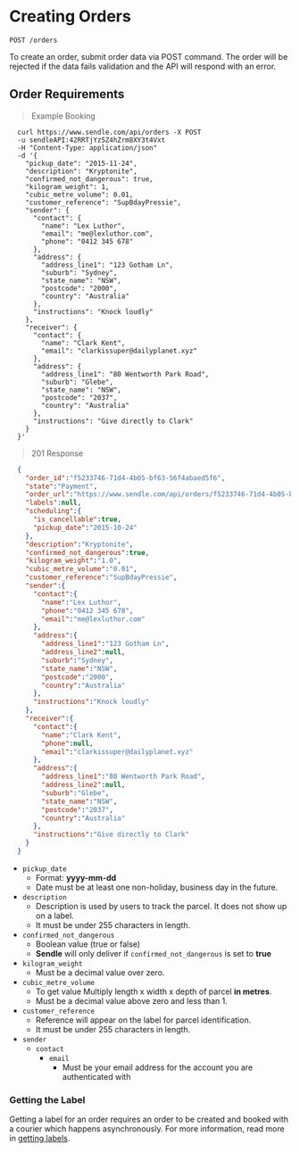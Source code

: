 # Creating Orders

`POST /orders`

To create an order, submit order data via POST command. The order will be rejected if the data fails validation and the API will respond with an error.

## Order Requirements
> Example Booking

```shell
  curl https://www.sendle.com/api/orders -X POST
  -u sendleAPI:42RRTjYz5Z4hZrm8XY3t4Vxt
  -H "Content-Type: application/json"
  -d '{
    "pickup_date": "2015-11-24",
    "description": "Kryptonite",
    "confirmed_not_dangerous": true,
    "kilogram_weight": 1,
    "cubic_metre_volume": 0.01,
    "customer_reference": "SupBdayPressie",
    "sender": {
      "contact": {
        "name": "Lex Luthor",
        "email": "me@lexluthor.com",
        "phone": "0412 345 678"
      },
      "address": {
        "address_line1": "123 Gotham Ln",
        "suburb": "Sydney",
        "state_name": "NSW",
        "postcode": "2000",
        "country": "Australia"
      },
      "instructions": "Knock loudly"
    },
    "receiver": {
      "contact": {
        "name": "Clark Kent",
        "email": "clarkissuper@dailyplanet.xyz"
      },
      "address": {
        "address_line1": "80 Wentworth Park Road",
        "suburb": "Glebe",
        "state_name": "NSW",
        "postcode": "2037",
        "country": "Australia"
      },
      "instructions": "Give directly to Clark"
    }
  }'
```

> 201 Response

```json
  {
    "order_id":"f5233746-71d4-4b05-bf63-56f4abaed5f6",
    "state":"Payment",
    "order_url":"https://www.sendle.com/api/orders/f5233746-71d4-4b05-bf63-56f4abaed5f6",
    "labels":null,
    "scheduling":{
      "is_cancellable":true,
      "pickup_date":"2015-10-24"
    },
    "description":"Kryptonite",
    "confirmed_not_dangerous":true,
    "kilogram_weight":"1.0",
    "cubic_metre_volume":"0.01",
    "customer_reference":"SupBdayPressie",
    "sender":{
      "contact":{
        "name":"Lex Luthor",
        "phone":"0412 345 678",
        "email":"me@lexluthor.com"
      },
      "address":{
        "address_line1":"123 Gotham Ln",
        "address_line2":null,
        "suburb":"Sydney",
        "state_name":"NSW",
        "postcode":"2000",
        "country":"Australia"
      },
      "instructions":"Knock loudly"
    },
    "receiver":{
      "contact":{
        "name":"Clark Kent",
        "phone":null,
        "email":"clarkissuper@dailyplanet.xyz"
      },
      "address":{
        "address_line1":"80 Wentworth Park Road",
        "address_line2":null,
        "suburb":"Glebe",
        "state_name":"NSW",
        "postcode":"2037",
        "country":"Australia"
      },
      "instructions":"Give directly to Clark"
    }
  }
```

- `pickup_date`
  - Format: **yyyy-mm-dd**
  - Date must be at least one non-holiday, business day in the future.
- `description`
  - Description is used by users to track the parcel. It does not show up on a label.
  - It must be under 255 characters in length.
- `confirmed_not_dangerous`
  - Boolean value (true or false)
  - **Sendle** will only deliver if `confirmed_not_dangerous` is set to **true**
- `kilogram_weight`
  - Must be a decimal value over zero.
- `cubic_metre_volume`
  - To get value Multiply length x width x depth of parcel **in metres**.
  - Must be a decimal value above zero and less than 1.
- `customer_reference`
  - Reference will appear on the label for parcel identification.
  - It must be under 255 characters in length.
- `sender`
  - `contact`
      - `email`
          - Must be your email address for the account you are
            authenticated with

### Getting the Label

Getting a label for an order requires an order to be created and booked with a courier which happens asynchronously. For more information, read more in [getting labels](#getting-lables).
